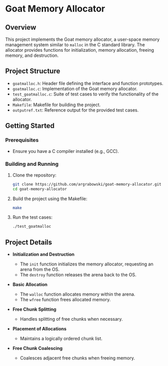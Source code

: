# Goat Memory Allocator

## Overview

This project implements the Goat memory allocator, a user-space memory management system similar to `malloc` in the C standard library. The allocator provides functions for initialization, memory allocation, freeing memory, and destruction.

## Project Structure

- `goatmalloc.h`: Header file defining the interface and function prototypes.
- `goatmalloc.c`: Implementation of the Goat memory allocator.
- `test_goatmalloc.c`: Suite of test cases to verify the functionality of the allocator.
- `Makefile`: Makefile for building the project.
- `outputref.txt`: Reference output for the provided test cases.

## Getting Started

### Prerequisites

- Ensure you have a C compiler installed (e.g., GCC).

### Building and Running

1. Clone the repository:

    ```bash
    git clone https://github.com/argrabowski/goat-memory-allocator.git
    cd goat-memory-allocator
    ```

2. Build the project using the Makefile:

    ```bash
    make
    ```

3. Run the test cases:

    ```bash
    ./test_goatmalloc
    ```

## Project Details

- **Initialization and Destruction**
  - The `init` function initializes the memory allocator, requesting an arena from the OS.
  - The `destroy` function releases the arena back to the OS.

- **Basic Allocation**
  - The `walloc` function allocates memory within the arena.
  - The `wfree` function frees allocated memory.

- **Free Chunk Splitting**
  - Handles splitting of free chunks when necessary.

- **Placement of Allocations**
  - Maintains a logically ordered chunk list.

- **Free Chunk Coalescing**
  - Coalesces adjacent free chunks when freeing memory.
